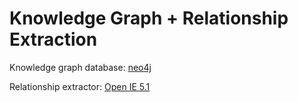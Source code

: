 # Knowledge Graph + Relationship Extraction

Knowledge graph database: [neo4j](https://neo4j.com/)

Relationship extractor: [Open IE 5.1](https://www.github.com/dair-iitd/OpenIE-standalone/)
